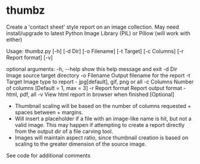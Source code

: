 # thumbz

Create a 'contact sheet' style report on an image collection.
May need install/upgrade to latest Python Image Library (PIL) or Pillow (will work with either) 

Usage:
thumbz.py [-h] [-d Dir] [-o Filename] [-t Target] [-c Columns] [-r Report format] [-v]

optional arguments:
  -h, --help        show this help message and exit
  -d Dir            Image source target directory
  -o Filename       Output filename for the report
  -t Target         Image type to report - jpg[default], gif, png or all
  -c Columns        Number of columns [Default = 1, max = 3]
  -r Report format  Report output format - html, pdf, all
  -v                View html report in browser when finished [Optional]
  
  
  * Thumbnail scaling will be based on the number of columns requested + spaces between + margins.
  * Will insert a placeholder if a file with an image-like name is hit, but not a valid image.  This may happen if attempting to
      create a report directly from the output dir of a file carving tool.
  * Images will maintain aspect ratio, since thumbnail creation is based on scaling to the greater dimension of the source            image.
  
See code for additional comments

